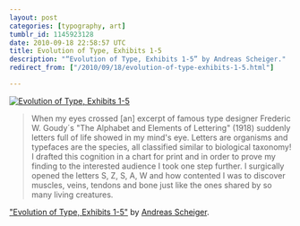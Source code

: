 ```yaml
---
layout: post
categories: [typography, art]
tumblr_id: 1145923128  
date: 2010-09-18 22:58:57 UTC
title: Evolution of Type, Exhibits 1-5
description: "“Evolution of Type, Exhibits 1-5” by Andreas Scheiger."
redirect_from: ["/2010/09/18/evolution-of-type-exhibits-1-5.html"]

---
```


[![Evolution of Type, Exhibits 1-5](http://farm5.static.flickr.com/4087/5002698688_5b4f4125f9_b.jpg)](http://www.behance.net/gallery/Evolution-of-Type-Exhibits-1-5/690478)

> When my eyes crossed [an] excerpt of famous type designer Frederic W. Goudy´s "The Alphabet and Elements of Lettering" (1918) suddenly letters full of life showed in my mind's eye. Letters are organisms and typefaces are the species, all classified similar to biological taxonomy! I drafted this cognition in a chart for print and in order to prove my finding to the interested audience I took one step further. I surgically opened the letters S, Z, S, A, W and how contented I was to discover muscles, veins, tendons and bone just like the ones shared by so many living creatures.

["Evolution of Type, Exhibits 1-5"](http://www.behance.net/gallery/Evolution-of-Type-Exhibits-1-5/690478) by [Andreas Scheiger](http://www.glandis.com/).